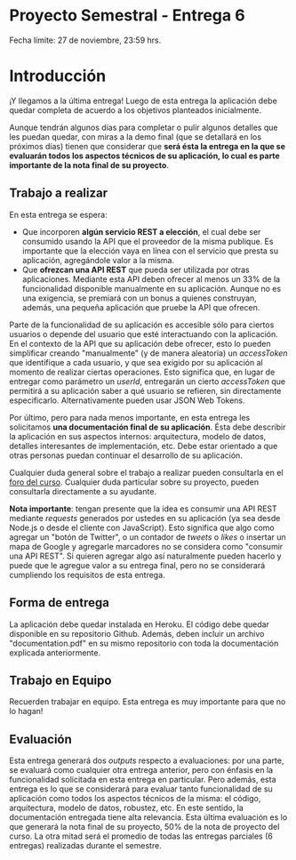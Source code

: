 # Proyecto Semestral - Entrega 6

Fecha límite: 27 de noviembre, 23:59 hrs.

# Introducción

¡Y llegamos a la última entrega! Luego de esta entrega la aplicación debe quedar completa de acuerdo a los objetivos planteados inicialmente.

Aunque tendrán algunos días para completar o pulir algunos detalles que les puedan quedar, con miras a la demo final (que se detallará en los próximos días) tienen que considerar que **será ésta la entrega en la que se evaluarán todos los aspectos técnicos de su aplicación, lo cual es parte importante de la nota final de su proyecto**.

## Trabajo a realizar

En esta entrega se espera:

* Que incorporen **algún servicio REST a elección**, el cual debe ser consumido usando la API que el proveedor de la misma publique. Es importante que la elección vaya en línea con el servicio que presta su aplicación, agregándole valor a la misma.
* Que **ofrezcan una API REST** que pueda ser utilizada por otras aplicaciones. Mediante esta API deben ofrecer al menos un 33% de la funcionalidad disponible manualmente en su aplicación. Aunque no es una exigencia, se premiará con un bonus a quienes construyan, además, una pequeña aplicación que pruebe la API que ofrecen.

Parte de la funcionalidad de su aplicación es accesible sólo para ciertos usuarios o depende del usuario que esté interactuando con la aplicación. En el contexto de la API que su aplicación debe ofrecer, esto lo pueden simplificar creando "manualmente" (y de manera aleatoria) un *accessToken* que identifique a cada usuario, y que sea exigido por su aplicación al momento de realizar ciertas operaciones. Esto significa que, en lugar de entregar como parámetro un *userId*, entregarán un cierto *accessToken* que permitirá a su aplicación saber a qué usuario se refieren, sin directamente especificarlo. Alternativamente pueden usar JSON Web Tokens.

Por último, pero para nada menos importante, en esta entrega les solicitamos **una documentación final de su aplicación**. Ésta debe describir la aplicación en sus aspectos internos: arquitectura, modelo de datos, detalles interesantes de implementación, etc. Debe estar orientado a que otras personas puedan continuar el desarrollo de su aplicación.

Cualquier duda general sobre el trabajo a realizar pueden consultarla en el [foro del curso](../../../#foro). Cualquier duda particular sobre su proyecto, pueden consultarla directamente a su ayudante.

**Nota importante**: tengan presente que la idea es consumir una API REST mediante _requests_ generados por ustedes en su aplicación (ya sea desde Node.js o desde el cliente con JavaScript). Esto significa que algo como agregar un "botón de Twitter", o un contador de _tweets_ o _likes_ o insertar un mapa de Google y agregarle marcadores no se considera como "consumir una API REST". Si quieren agregar algo así naturalmente pueden hacerlo y puede que le agregue valor a su entrega final, pero no se considerará cumpliendo los requisitos de esta entrega.

## Forma de entrega

La aplicación debe quedar instalada en Heroku. El código debe quedar disponible en su repositorio Github. Además, deben incluir un archivo "documentation.pdf" en su mismo repositorio con toda la documentación explicada anteriormente.

## Trabajo en Equipo

Recuerden trabajar en equipo. Esta entrega es muy importante para que no lo hagan!

## Evaluación

Esta entrega generará dos _outputs_ respecto a evaluaciones: por una parte, se evaluará como cualquier otra entrega anterior, pero con énfasis en la funcionalidad solicitada en esta entrega en particular. Pero además, esta entrega es lo que se considerará para evaluar tanto funcionalidad de su aplicación como todos los aspectos técnicos de la misma: el código, arquitectura, modelo de datos, robustez, etc. En este sentido, la documentación entregada tiene alta relevancia. Esta última evaluación es lo que generará la nota final de su proyecto, 50% de la nota de proyecto del curso. La otra mitad será el promedio de todas las entregas parciales (6 entregas) realizadas durante el semestre.
